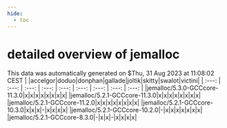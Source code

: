 ```yaml
---
hide:
  - toc
---
```


detailed overview of jemalloc
=============================


This data was automatically generated on $Thu, 31 Aug 2023 at 11:08:02 CEST
| |accelgor|doduo|donphan|gallade|joltik|skitty|swalot|victini|
| :---: | :---: | :---: | :---: | :---: | :---: | :---: | :---: | :---: |
|jemalloc/5.3.0-GCCcore-11.3.0|x|x|x|x|x|x|x|x|
|jemalloc/5.2.1-GCCcore-11.3.0|x|x|x|x|x|x|x|x|
|jemalloc/5.2.1-GCCcore-11.2.0|x|x|x|x|x|x|x|x|
|jemalloc/5.2.1-GCCcore-10.3.0|x|x|x|-|x|x|x|x|
|jemalloc/5.2.1-GCCcore-10.2.0|-|x|x|x|x|x|x|x|
|jemalloc/5.2.1-GCCcore-8.3.0|-|x|x|-|x|x|x|x|
